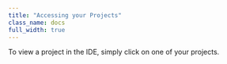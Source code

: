 ```yaml
---
title: "Accessing your Projects"
class_name: docs
full_width: true
---
```


To view a project in the IDE, simply click on one of your projects.

